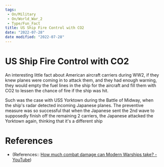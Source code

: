 ```yaml
---
tags:
 - On/Military
 - On/World_War_2
 - Type/Fun_Fact
title: US Ship Fire Control with CO2
date: "2022-07-28"
date modified: "2022-07-28"
---
```


# US Ship Fire Control with CO2
An interesting little fact about American aircraft carriers during WW2, if they knew planes were coming in to attack them, and they had enough warning, they would empty the fuel lines in the ship for the aircraft and fill them with CO2 to lessen the chance of fire if the ship was hit.

Such was the case with USS Yorktown during the Battle of Midway, when the ship's radar detected incoming Japanese planes. The preventive measure was so successful that when the Japanese sent the 2nd wave to supposedly finish off the remaining 2 carriers, the Japanese attacked the Yorktown again, thinking that it's a different ship

# References
- (References:: [How much combat damage can Modern Warships take? - YouTube](https://www.youtube.com/watch?v=oy_Y4godarg))
